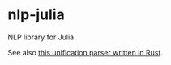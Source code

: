 # nlp-julia
NLP library for Julia

See also [this unification parser written in Rust](https://github.com/phomola/ug-rs).
